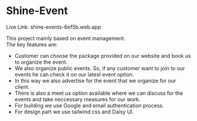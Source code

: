 # Shine-Event
Live Link: shine-events-6ef5b.web.app

This project mainly based on event management. <br>
The key features are:
* Customer can choose the package provided on our website and book us to organize the event.
* We also organize public events. So, if any customer want to join to our events he can check it on our latest event option.
* In this way we also advertise for the event that we organize for our client.
* There is also a meet us option available where we can discuss for the events and take neccessary measures for our work.
* For building we use Google and email authentication process.
* For design part we use tailwind css and Daisy UI.
  
